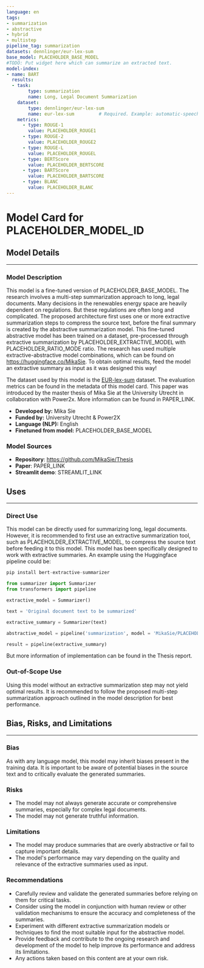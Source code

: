 ```yaml
---
language: en
tags:
- summarization
- abstractive
- hybrid
- multistep
pipeline_tag: summarization
datasets: dennlinger/eur-lex-sum
base_model: PLACEHOLDER_BASE_MODEL
#TODO: Put widget here which can summarize an extracted text.
model-index:
- name: BART
  results:
  - task:
        type: summarization 
        name: Long, Legal Document Summarization
    dataset:
        type: dennlinger/eur-lex-sum
        name: eur-lex-sum         # Required. Example: automatic-speech-recognition
    metrics:
      - type: ROUGE-1         
        value: PLACEHOLDER_ROUGE1
      - type: ROUGE-2        
        value: PLACEHOLDER_ROUGE2
      - type: ROUGE-L        
        value: PLACEHOLDER_ROUGEL
      - type: BERTScore        
        value: PLACEHOLDER_BERTSCORE 
      - type: BARTScore         
        value: PLACEHOLDER_BARTSCORE  
      - type: BLANC         
        value: PLACEHOLDER_BLANC
---
```


# Model Card for PLACEHOLDER_MODEL_ID

## Model Details
---
### Model Description

This model is a fine-tuned version of PLACEHOLDER_BASE_MODEL. The research involves a multi-step summarization approach to long, legal documents. Many decisions in the renewables energy space are heavily dependent on regulations. But these regulations are often long and complicated. The proposed architecture first uses one or more extractive summarization steps to compress the source text, before the final summary is created by the abstractive summarization model. This fine-tuned abstractive model has been trained on a dataset, pre-processed through extractive summarization by PLACEHOLDER_EXTRACTIVE_MODEL with PLACEHOLDER_RATIO_MODE ratio. The research has used multiple extractive-abstractive model combinations, which can be found on https://huggingface.co/MikaSie. To obtain optimal results, feed the model an extractive summary as input as it was designed this way!

The dataset used by this model is the [EUR-lex-sum](https://huggingface.co/datasets/dennlinger/eur-lex-sum) dataset. The evaluation metrics can be found in the metadata of this model card.
This paper was introduced by the master thesis of Mika Sie at the University Utrecht in collaboration with Power2x. More information can be found in PAPER_LINK. 

- **Developed by:** Mika Sie
- **Funded by:** University Utrecht & Power2X
- **Language (NLP):** English
- **Finetuned from model:** PLACEHOLDER_BASE_MODEL


### Model Sources

- **Repository**: https://github.com/MikaSie/Thesis
- **Paper**: PAPER_LINK
- **Streamlit demo**: STREAMLIT_LINK

## Uses
---
### Direct Use

This model can be directly used for summarizing long, legal documents. However, it is recommended to first use an extractive summarization tool, such as PLACEHOLDER_EXTRACTIVE_MODEL, to compress the source text before feeding it to this model. This model has been specifically designed to work with extractive summaries.
An example using the Huggingface pipeline could be:

```python
pip install bert-extractive-summarizer

from summarizer import Summarizer
from transformers import pipeline

extractive_model = Summarizer()

text = 'Original document text to be summarized'

extractive_summary = Summarizer(text)

abstractive_model = pipeline('summarization', model = 'MikaSie/PLACEHOLDER_MODEL_ID', tokenizer = 'MikaSie/PLACEHOLDER_MODEL_ID')

result = pipeline(extractive_summary)
```

But more information of implementation can be found in the Thesis report.
### Out-of-Scope Use

Using this model without an extractive summarization step may not yield optimal results. It is recommended to follow the proposed multi-step summarization approach outlined in the model description for best performance.

## Bias, Risks, and Limitations
---

### Bias

As with any language model, this model may inherit biases present in the training data. It is important to be aware of potential biases in the source text and to critically evaluate the generated summaries.

### Risks

- The model may not always generate accurate or comprehensive summaries, especially for complex legal documents.
- The model may not generate truthful information.

### Limitations

- The model may produce summaries that are overly abstractive or fail to capture important details.
- The model's performance may vary depending on the quality and relevance of the extractive summaries used as input.

### Recommendations

- Carefully review and validate the generated summaries before relying on them for critical tasks.
- Consider using the model in conjunction with human review or other validation mechanisms to ensure the accuracy and completeness of the summaries.
- Experiment with different extractive summarization models or techniques to find the most suitable input for the abstractive model.
- Provide feedback and contribute to the ongoing research and development of the model to help improve its performance and address its limitations.
- Any actions taken based on this content are at your own risk.